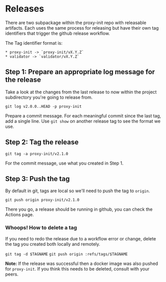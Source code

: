 # Releases

There are two subpackage within the proxy-init repo with releasable artifacts.
Each uses the same process for releasing but have their own tag identifiers
that trigger the github release workflow.

The Tag identifier format is:

    * proxy-init -> `proxy-init/vX.Y.Z`
    * validator -> `validator/vX.Y.Z`

## Step 1: Prepare an appropriate log message for the release

Take a look at the changes from the last release to now within the project
subdirectory you're going to release from.

`git log v2.0.0..HEAD -p proxy-init`

Prepare a commit message. For each meaningful commit since the last tag, add
a single line. Use `git show` on another release tag to see the format we use.

## Step 2: Tag the release

`git tag -a proxy-init/v2.1.0`

For the commit message, use what you created in Step 1.

## Step 3: Push the tag

By default in git, tags are local so we'll need to push the tag to `origin`.

`git push origin proxy-init/v2.1.0`

There you go, a release should be running in github, you can check the Actions
page.

### Whoops! How to delete a tag

If you need to redo the release due to a workflow error or change, delete
the tag you created both locally and remotely.

`git tag -d $TAGNAME`
`git push origin :refs/tags/$TAGNAME`

**Note:** If the release was successful then a docker image was also pushed
for `proxy-init`. If you think this needs to be deleted, consult with your
peers.
